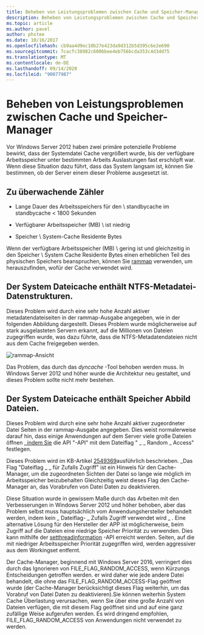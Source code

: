 ```yaml
---
title: Beheben von Leistungsproblemen zwischen Cache und Speicher-Manager
description: Beheben von Leistungsproblemen zwischen Cache und Speicher-Manager unter Windows Server 16
ms.topic: article
ms.author: pavel
author: phstee
ms.date: 10/16/2017
ms.openlocfilehash: cb9aa4d9ec10b27e423da9d312b5d395c6e2e690
ms.sourcegitcommit: 7cacfc38982c6006bee4eb756bcda353c4d3dd75
ms.translationtype: MT
ms.contentlocale: de-DE
ms.lasthandoff: 09/14/2020
ms.locfileid: "90077987"
---
```

# <a name="troubleshoot-cache-and-memory-manager-performance-issues"></a>Beheben von Leistungsproblemen zwischen Cache und Speicher-Manager

Vor Windows Server 2012 haben zwei primäre potenzielle Probleme bewirkt, dass der Systemdatei Cache vergrößert wurde, bis der verfügbare Arbeitsspeicher unter bestimmten Arbeits Auslastungen fast erschöpft war. Wenn diese Situation dazu führt, dass das System langsam ist, können Sie bestimmen, ob der Server einem dieser Probleme ausgesetzt ist.


## <a name="counters-to-monitor"></a>Zu überwachende Zähler

-   Lange Dauer des Arbeitsspeichers für den \\ standbycache im standbycache &lt; 1800 Sekunden

-   Verfügbarer Arbeitsspeicher (MB) \\ ist niedrig

-   Speicher \\ System-Cache Residente Bytes

Wenn der verfügbare Arbeitsspeicher (MB) \\ gering ist und gleichzeitig in den Speicher \\ System Cache Residente Bytes einen erheblichen Teil des physischen Speichers beanspruchen, können Sie [rammap](/sysinternals/downloads/rammap) verwenden, um herauszufinden, wofür der Cache verwendet wird.

## <a name="system-file-cache-contains-ntfs-metafile-data-structures"></a>Der System Dateicache enthält NTFS-Metadatei-Datenstrukturen.


Dieses Problem wird durch eine sehr hohe Anzahl aktiver metadatendateiseiten in der rammap-Ausgabe angegeben, wie in der folgenden Abbildung dargestellt. Dieses Problem wurde möglicherweise auf stark ausgelasteten Servern erkannt, auf die Millionen von Dateien zugegriffen wurde, was dazu führte, dass die NTFS-Metadatendateien nicht aus dem Cache freigegeben werden.

![rammap-Ansicht](../../media/perftune-guide-rammap.png)

Das Problem, das durch das *dyncache* -Tool behoben werden muss. In Windows Server 2012 und höher wurde die Architektur neu gestaltet, und dieses Problem sollte nicht mehr bestehen.

## <a name="system-file-cache-contains-memory-mapped-files"></a>Der System Dateicache enthält Speicher Abbild Dateien.


Dieses Problem wird durch eine sehr hohe Anzahl aktiver zugeordneter Datei Seiten in der rammap-Ausgabe angegeben. Dies weist normalerweise darauf hin, dass einige Anwendungen auf dem Server viele große Dateien öffnen [, indem Sie](/windows/win32/api/fileapi/nf-fileapi-createfilea) die API "-API" mit dem Dateiflag " \_ \_ Random \_ Access" festlegen.

Dieses Problem wird im KB-Artikel [2549369](https://support.microsoft.com/default.aspx?scid=kb;en-US;2549369)ausführlich beschrieben. \_Das Flag "Dateiflag \_ \_ für Zufalls Zugriff" ist ein Hinweis für den Cache-Manager, um die zugeordneten Sichten der Datei so lange wie möglich im Arbeitsspeicher beizubehalten Gleichzeitig weist dieses Flag den Cache-Manager an, das Vorabrufen von Datei Daten zu deaktivieren.

Diese Situation wurde in gewissem Maße durch das Arbeiten mit den Verbesserungen in Windows Server 2012 und höher behoben, aber das Problem selbst muss hauptsächlich vom Anwendungshersteller behandelt werden, indem kein \_ Dateiflag- \_ Zufalls Zugriff verwendet wird \_ . Eine alternative Lösung für den Hersteller der APP ist möglicherweise, beim Zugriff auf die Dateien eine niedrige Speicher Priorität zu verwenden. Dies kann mithilfe der [setthreadinformation](/windows/win32/api/processthreadsapi/nf-processthreadsapi-setthreadinformation) -API erreicht werden. Seiten, auf die mit niedriger Arbeitsspeicher Priorität zugegriffen wird, werden aggressiver aus dem Workingset entfernt.

Der Cache-Manager, beginnend mit Windows Server 2016, verringert dies durch das Ignorieren von FILE_FLAG_RANDOM_ACCESS, wenn Kürzungs Entscheidungen getroffen werden. er wird daher wie jede andere Datei behandelt, die ohne das FILE_FLAG_RANDOM_ACCESS-Flag geöffnet wurde (der Cache-Manager berücksichtigt dieses Flag weiterhin, um das Vorabruf von Datei Daten zu deaktivieren).Sie können weiterhin System Cache Überlastung verursachen, wenn Sie über eine große Anzahl von Dateien verfügen, die mit diesem Flag geöffnet sind und auf eine ganz zufällige Weise aufgerufen werden. Es wird dringend empfohlen, FILE_FLAG_RANDOM_ACCESS von Anwendungen nicht verwendet zu werden.